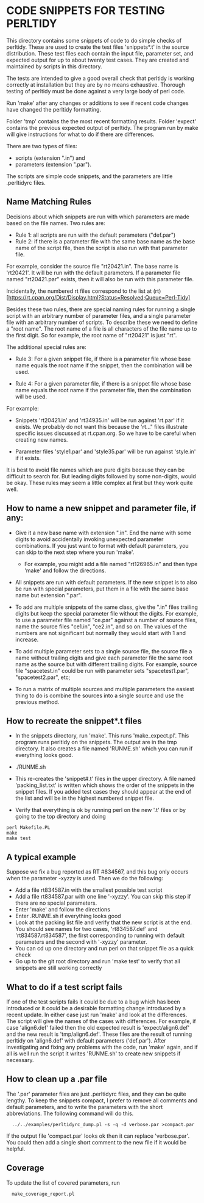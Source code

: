 # CODE SNIPPETS FOR TESTING PERLTIDY 

This directory contains some snippets of code to do simple checks of perltidy.
These are used to create the test files 'snippets\*.t' in the source distribution.
These test files each contain the input file, parameter set, and expected output for
up to about twenty test cases.  They are created and maintained by scripts
in this directory. 

The tests are intended to give a good overall check that perltidy is working
correctly at installation but they are by no means exhaustive. Thorough testing
of perltidy must be done against a very large body of perl code.

Run 'make' after any changes or additions to see if recent code changes have changed the perltidy formatting.

Folder 'tmp' contains the the most recent formatting results.
Folder 'expect' contains the previous expected output of perltidy.
The program run by make will give instructions for what to do if there are differences.

There are two types of files:
 - scripts (extension ".in") and 
 - parameters (extension ".par"). 

The scripts are simple code snippets, and the parameters are 
little .perltidyrc files.

## Name Matching Rules

Decisions about which snippets are run with which parameters are made based
on the file names.  Two rules are:

 - Rule 1: all scripts are run with the default parameters ("def.par")
 - Rule 2: if there is a parameter file with the same base name as the base name of the script file, then the script is also run with that parameter file. 

For example, consider the source file "rt20421.in".  The base name is 'rt20421'.
It will be run with the default parameters.  If a parameter file named "rt20421.par" 
exists, then it will also be run with this parameter file.

Incidentally, the numbered rt files correspond to the list at
(rt)[https://rt.cpan.org/Dist/Display.html?Status=Resolved;Queue=Perl-Tidy]

Besides these two rules, there are special naming rules for running a single
script with an arbitrary number of parameter files, and a single parameter file
with an arbitrary number of scripts.  To describe these we need to define
a "root name". The root name of a file is all characters of the file name
up to the first digit.  So for example, the root name of "rt20421" is just "rt".

The additional special rules are:

- Rule 3: For a given snippet file, if there is a parameter file whose base
  name equals the root name if the snippet, then the combination will be used.

- Rule 4: For a given parameter file, if there is a snippet file whose base
  name equals the root name if the parameter file, then the combination will be
used.

For example:

- Snippets 'rt20421.in' and 'rt34935.in' will be run against 'rt.par' if it
  exists. We probably do not want this because the 'rt..." files illustrate
specific issues discussed at rt.cpan.org. So we have to be careful when
creating new names.

- Parameter files 'style1.par' and 'style35.par' will be run against 'style.in' if it exists.

It is best to avoid file names which are pure digits because they can be
difficult to search for. But leading digits followed by some non-digits, would
be okay.  These rules may seem a little complex at first but they work quite
well.

## How to name a new snippet and parameter file, if any:

- Give it a new base name with extension ".in".  End the name with some digits
  to avoid accidentally invoking unexpected parameter combinations. If you just
want to format with default parameters, you can skip to the next step where you run 'make'. 

  - For example, you might add a file named "rt126965.in" and then type 'make'
and follow the directions.

- All snippets are run with default parameters. If the new snippet is to also
  be run with special parameters, put them in a file with the same base name
but extension ".par". 

- To add are multiple snippets of the same class, give the ".in" files trailing
  digits but keep the special parameter file without the digits. For example,
to use a parameter file named "ce.par" against a number of source files, name
the source files "ce1.in", "ce2.in", and so on.  The values of the numbers are
not significant but normally they would start with 1 and increase.

- To add multiple parameter sets to a single source file, the source file a
  name without trailing digits and give each parameter file the same root name
as the source but with different trailing digits.  For example, source file
"spacetest.in" could be run with parameter sets "spacetest1.par",
"spacetest2.par", etc;

- To run a matrix of multiple sources and multiple parameters the easiest thing
  to do is combine the sources into a single source and use the previous
method. 

## How to recreate the snippet\*.t files

- In the snippets directory, run 'make'. This runs 'make\_expect.pl'.  This
program runs perltidy on the snippets. The output are in the tmp directory.
It also creates a file named 'RUNME.sh' which you can run 
if everything looks good. 

- ./RUNME.sh

- This re-creates the 'snippet#.t' files in the upper directory.  A file 
named 'packing\_list.txt' is written which shows the order of the snippets
in the snippet files.  If you added test cases they should appear at the
end of the list and will be in the highest numbered snippet file.

- Verify that everything is ok by running perl on the new '.t' files or by
going to the top directory and doing 

```
perl Makefile.PL
make
make test
```

## A typical example

Suppose we fix a bug reported as RT #834567, and this bug only occurs when
the parameter -xyzzy is used.  Then we do the following:

- Add a file rt834587.in with the smallest possible test script
- Add a file rt834587.par with one line '-xyzzy'. You can skip this
step if there are no special parameters.
- Enter 'make' and follow the directions
- Enter .RUNME.sh if everything looks good
- Look at the packing list file and verify that the new script is at the end. You 
should see names for two cases, 'rt834587.def' and 'rt834587.rt834587', the first
corresponding to running with default parameters and the second with '-xyzzy' parameter.
- You can cd up one directory and run perl on that snippet file as a quick check
- Go up to the git root directory and run 'make test' to verify that all
snippets are still working correctly


## What to do if a test script fails

If one of the test scripts fails it could be due to a bug which has been introduced
or it could be a desirable formatting change introduced by a recent update. In either
case just run 'make' and look at the differences.  The script will give the
names of the cases with differences.  For example, if case 'align6.def' failed
then the old expected result is 'expect/align6.def' and the new result is 'tmp/align6.def'.
These files are the result of running perltidy on 'align6.def' with default parameters 
('def.par').  After investigating and fixing any problems with the code,
run 'make' again, and if all is well run the script it writes 'RUNME.sh'
to create new snippets if necessary.

## How to clean up a .par file

The '.par' parameter files are just .perltidyrc files, and they can be quite
lengthy.  To keep the snippets compact, I prefer to remove all comments and
default parameters, and to write the parameters with the short abbreviations.
The following command will do this.

```
  ../../examples/perltidyrc_dump.pl -s -q -d verbose.par >compact.par
```

If the output file 'compact.par' looks ok then it can replace 'verbose.par'.  You
could then add a single short comment to the new file if it would be helpful.

## Coverage

To update the list of covered parameters, run

```
  make_coverage_report.pl
```

